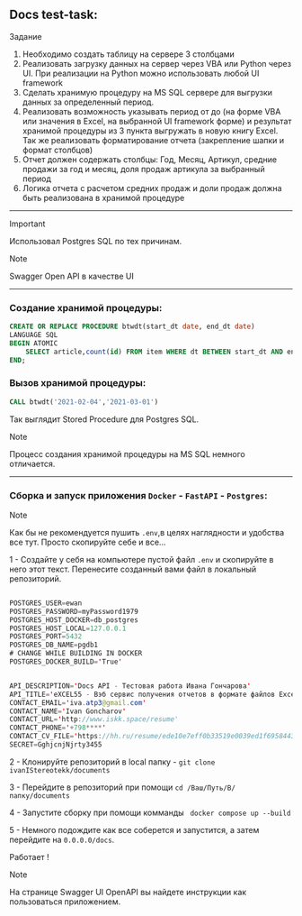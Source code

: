 ## Docs test-task:

Задание
1. Необходимо создать таблицу на сервере 3 столбцами
2. Реализовать загрузку данных на сервер через VBA или Python через UI. При реализации на
Python можно использовать любой UI framework
3. Сделать хранимую процедуру на MS SQL сервере для выгрузки данных за определенный
период.
4. Реализовать возможность указывать период от до (на форме VBA или значения в Excel, на
выбранной UI framework форме) и результат хранимой процедуры из 3 пункта выгружать в
новую книгу Excel. Так же реализовать форматирование отчета (закрепление шапки и
формат столбцов)
5. Отчет должен содержать столбцы: Год, Месяц, Артикул, средние продажи за год и месяц,
доля продаж артикула за выбранный период
6. Логика отчета с расчетом средних продаж и доли продаж должна быть реализована в
хранимой процедуре



-----------------------------
> [!IMPORTANT]
> Использовал Postgres SQL по тех причинам.


> [!NOTE]
> Swagger Open API в качестве UI

-----------------------------


### Создание хранимой процедуры:
```sql
CREATE OR REPLACE PROCEDURE btwdt(start_dt date, end_dt date)
LANGUAGE SQL
BEGIN ATOMIC
    SELECT article,count(id) FROM item WHERE dt BETWEEN start_dt AND end_dt GROUP BY article;
END;

```
### Вызов хранимой процедуры:


```sql
CALL btwdt('2021-02-04','2021-03-01')
```
Так выглядит Stored Procedure для Postgres SQL. 
> [!NOTE]
> Процесс создания хранимой процедуры на MS SQL немного отличается.

-----------------------------
### Сборка и запуск приложения `Docker` - `FastAPI` - `Postgres`:

> [!NOTE] 
> Как бы не рекомендуется пушить `.env`,в целях наглядности и удобства все тут. Просто скопируйте себе и все...


1 - Создайте у себя на компьютере пустой файл `.env` и скопируйте в него этот текст. Перенесите созданный вами файл в локальный репозиторий.


```java

POSTGRES_USER=ewan
POSTGRES_PASSWORD=myPassword1979
POSTGRES_HOST_DOCKER=db_postgres
POSTGRES_HOST_LOCAL=127.0.0.1
POSTGRES_PORT=5432
POSTGRES_DB_NAME=pgdb1
# CHANGE WHILE BUILDING IN DOCKER
POSTGRES_DOCKER_BUILD='True'


API_DESCRIPTION='Docs API - Тестовая работа Ивана Гончарова'
API_TITLE='eXCEL55 - Вэб сервис получения отчетов в формате файлов Excel'
CONTACT_EMAIL='iva.atp3@gmail.com'
CONTACT_NAME='Ivan Goncharov'
CONTACT_URL='http://www.iskk.space/resume'
CONTACT_PHONE='+798****'
CONTACT_CV_FILE='https://hh.ru/resume/ede10e7eff0b33519e0039ed1f695844313832'
SECRET=GghjcnjNjrty3455

```

2 - Клонируйте репозиторий в local папку - `git clone ivanIStereotekk/documents`


3 - Перейдите в репозиторий при помощи `cd /Ваш/Путь/В/папку/documents`

4 - Запустите сборку при помощи комманды ` docker compose up --build`

5 - Немного подождите как все соберется и запустится, а затем перейдите на `0.0.0.0/docs`. 

Работает !

> [!NOTE]
> На странице Swagger UI OpenAPI вы найдете инструкции как пользоваться приложением.





